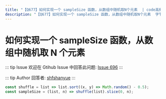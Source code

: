 ```yaml
---
title: "【Q677】如何实现一个 sampleSize 函数，从数组中随机取N个元素  | code高频面试题"
description: "【Q677】如何实现一个 sampleSize 函数，从数组中随机取N个元素  字节跳动面试题、阿里腾讯面试题、美团小米面试题。"
---
```


# 如何实现一个 sampleSize 函数，从数组中随机取 N 个元素

::: tip Issue
欢迎在 Gtihub Issue 中回答此问题: [Issue 696](https://github.com/shfshanyue/Daily-Question/issues/696)
:::

::: tip Author
回答者: [shfshanyue](https://github.com/shfshanyue)
:::

```js
const shuffle = list => list.sort((x, y) => Math.random() - 0.5);
const sampleSize = (list, n) => shuffle(list).slice(0, n);
```
